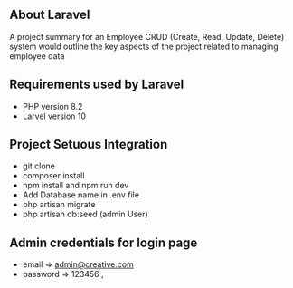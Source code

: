 ## About Laravel
A project summary for an Employee CRUD (Create, Read, Update, Delete) system would outline the key aspects of the project related to managing employee data

## Requirements used by Laravel
- PHP version 8.2
- Larvel version 10

## Project  Setuous Integration
- git clone
- composer install
- npm install and npm run dev
- Add Database name in .env file
- php artisan migrate
- php artisan db:seed (admin User)

## Admin credentials for login page
 - email   => admin@creative.com
-  password => 123456 ,
